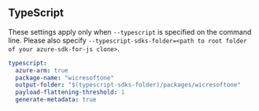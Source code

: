 ## TypeScript

These settings apply only when `--typescript` is specified on the command line.
Please also specify `--typescript-sdks-folder=<path to root folder of your azure-sdk-for-js clone>`.

```yaml $(typescript)
typescript:
  azure-arm: true
  package-name: "wicresoftone"
  output-folder: "$(typescript-sdks-folder)/packages/wicresoftone"
  payload-flattening-threshold: 1
  generate-metadata: true
```
